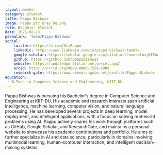 ```yaml
---
layout: member
category: student
title: Pappu Bishwas
image: Pappu pic gray bg.png
role: Bachelor Student
date: 2025-08-23
permalink: 'team/Pappu-Bishwas'
social:
    twitter: https://x.com/OviPappu
    linkedin: https://www.linkedin.com/in/pappu-bishwas-tan87/
    google-scholar: https://scholar.google.com/citations?user=IuxjNTEAAAAJ&hl=en
    github: https://github.com/pappubishwas
    website: https://updatedportfolio-one.vercel.app/
    orcid: https://orcid.org/0009-0000-7258-0989
    research-gate: https://www.researchgate.net/profile/Pappu-Bishwas
education:
 - B.Tech in Computer Science and Engineering, KIIT-DU
---
```


Pappu Bishwas is pursuing his Bachelor's degree in Computer Science and Engineering at KIIT-DU. His academic and research interests span artificial intelligence, machine learning, computer vision, and natural language processing. He has developed several projects in deep learning, model deployment, and intelligent applications, with a focus on solving real-world problems using AI. Pappu actively shares his work through platforms such as GitHub, Google Scholar, and ResearchGate, and maintains a personal website to showcase his academic contributions and portfolio. He aims to further specialize in AI and data science, particularly in domains involving multimodal learning, human–computer interaction, and intelligent decision-making systems.
